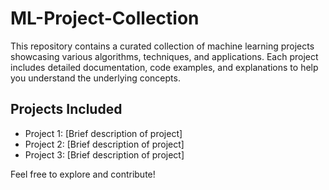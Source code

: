 # ML-Project-Collection

This repository contains a curated collection of machine learning projects showcasing various algorithms, techniques, and applications. Each project includes detailed documentation, code examples, and explanations to help you understand the underlying concepts.

## Projects Included
- Project 1: [Brief description of project]
- Project 2: [Brief description of project]
- Project 3: [Brief description of project]

Feel free to explore and contribute!
